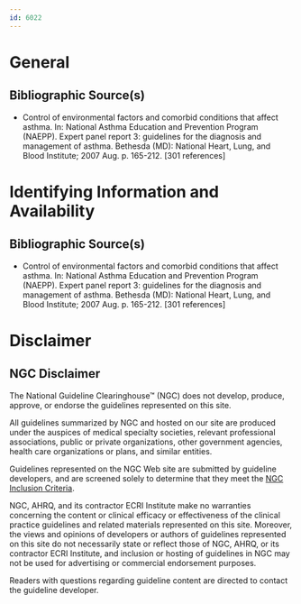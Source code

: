 ```yaml
---
id: 6022
---
```


# General

## Bibliographic Source(s)

- Control of environmental factors and comorbid conditions that affect asthma. In: National Asthma Education and Prevention Program (NAEPP). Expert panel report 3: guidelines for the diagnosis and management of asthma. Bethesda (MD): National Heart, Lung, and Blood Institute; 2007 Aug. p. 165-212. [301 references]

# Identifying Information and Availability

## Bibliographic Source(s)

- Control of environmental factors and comorbid conditions that affect asthma. In: National Asthma Education and Prevention Program (NAEPP). Expert panel report 3: guidelines for the diagnosis and management of asthma. Bethesda (MD): National Heart, Lung, and Blood Institute; 2007 Aug. p. 165-212. [301 references]

# Disclaimer

## NGC Disclaimer

The National Guideline Clearinghouse™ (NGC) does not develop, produce, approve, or endorse the guidelines represented on this site.

All guidelines summarized by NGC and hosted on our site are produced under the auspices of medical specialty societies, relevant professional associations, public or private organizations, other government agencies, health care organizations or plans, and similar entities.

Guidelines represented on the NGC Web site are submitted by guideline developers, and are screened solely to determine that they meet the [NGC Inclusion Criteria](/help-and-about/summaries/inclusion-criteria).

NGC, AHRQ, and its contractor ECRI Institute make no warranties concerning the content or clinical efficacy or effectiveness of the clinical practice guidelines and related materials represented on this site. Moreover, the views and opinions of developers or authors of guidelines represented on this site do not necessarily state or reflect those of NGC, AHRQ, or its contractor ECRI Institute, and inclusion or hosting of guidelines in NGC may not be used for advertising or commercial endorsement purposes.

Readers with questions regarding guideline content are directed to contact the guideline developer.

